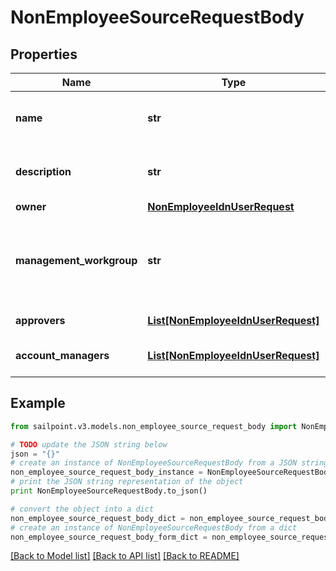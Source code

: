 # NonEmployeeSourceRequestBody


## Properties

Name | Type | Description | Notes
------------ | ------------- | ------------- | -------------
**name** | **str** | Name of non-employee source. | 
**description** | **str** | Description of non-employee source. | 
**owner** | [**NonEmployeeIdnUserRequest**](NonEmployeeIdnUserRequest.md) |  | 
**management_workgroup** | **str** | The ID for the management workgroup that contains source sub-admins | [optional] 
**approvers** | [**List[NonEmployeeIdnUserRequest]**](NonEmployeeIdnUserRequest.md) | List of approvers. | [optional] 
**account_managers** | [**List[NonEmployeeIdnUserRequest]**](NonEmployeeIdnUserRequest.md) | List of account managers. | [optional] 

## Example

```python
from sailpoint.v3.models.non_employee_source_request_body import NonEmployeeSourceRequestBody

# TODO update the JSON string below
json = "{}"
# create an instance of NonEmployeeSourceRequestBody from a JSON string
non_employee_source_request_body_instance = NonEmployeeSourceRequestBody.from_json(json)
# print the JSON string representation of the object
print NonEmployeeSourceRequestBody.to_json()

# convert the object into a dict
non_employee_source_request_body_dict = non_employee_source_request_body_instance.to_dict()
# create an instance of NonEmployeeSourceRequestBody from a dict
non_employee_source_request_body_form_dict = non_employee_source_request_body.from_dict(non_employee_source_request_body_dict)
```
[[Back to Model list]](../README.md#documentation-for-models) [[Back to API list]](../README.md#documentation-for-api-endpoints) [[Back to README]](../README.md)


